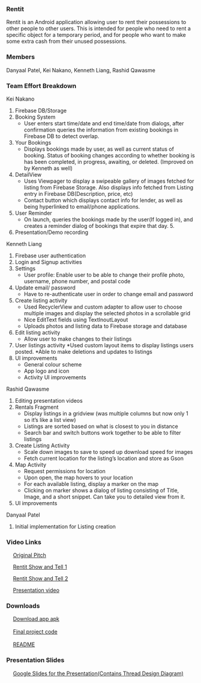 ### Rentit

Rentit is an Android application allowing user to rent their possessions to other people to other users. This is intended for people who need to rent a specific object for a temporary period, and for people who want to make some extra cash from their unused possessions. 

### Members

Danyaal Patel, Kei Nakano, Kenneth Liang, Rashid Qawasme

### Team Effort Breakdown 

Kei Nakano
1. Firebase DB/Storage
2. Booking System
   * User enters start time/date and end time/date from dialogs, after confirmation queries the information from existing bookings in Firebase DB to detect overlap. 
3. Your Bookings
   * Displays bookings made by user, as well as current status of booking. Status of booking changes according to whether booking is has been completed, in progress, awaiting, or deleted. (Improved on by Kenneth as well) 
4. DetailView
   * Uses Viewpager to display a swipeable gallery of images fetched for listing from Firebase Storage. Also displays info fetched from Listing entry in Firebase DB(Description, price, etc) 
   * Contact button which displays contact info for lender, as well as being hyperlinked to email/phone applications. 
4. User Reminder
   * On launch, queries the bookings made by the user(If logged in), and creates a reminder dialog of bookings that expire that day. 5. 
5. Presentation/Demo recording

Kenneth Liang 
1. Firebase user authentication
2. Login and Signup activities
3. Settings
   * User profile: Enable user to be able to change their profile photo, username, phone number, and postal code
4. Update email/ password
   * Have to re-authenticate user in order to change email and password
5. Create listing activity
   * Used RecyclerView and custom adapter to allow user to choose multiple images and display the selected photos in a scrollable grid
   * Nice EditText fields using TextInoutLayout
   * Uploads photos and listing data to Firebase storage and database
6. Edit listing activity
   * Allow user to make changes to their listings
7. User listings activity
   *Used custom layout items to display listings users posted. 
   *Able to make deletions and updates to listings
8. UI improvements
   * General colour scheme
   * App logo and icon
   * Activity UI improvements

Rashid Qawasme
1. Editing presentation videos
2. Rentals Fragment
   * Display listings in a gridview (was multiple columns but now only 1 so it’s like a list view)
   * Listings are sorted based on what is closest to you in distance
   * Search bar and switch buttons work together to be able to filter listings 
3. Create Listing Activity
   * Scale down images to save to speed up download speed for images
   * Fetch current location for the listing’s location and store as Gson
4. Map Activity
   * Request permissions for location
   * Upon open, the map hovers to your location
   * For each available listing, display a marker on the map
   * Clicking on marker shows a dialog of listing consisting of Title, Image, and a short snippet. Can take you to detailed view from it.
5. UI improvements

Danyaal Patel 
1. Initial implementation for Listing creation 


### Video Links

<!---(Replace the link here with the Youtube link)-->
&emsp; [Original Pitch](https://youtu.be/DCBdJQeRkQI)

&emsp; [Rentit Show and Tell 1](https://youtu.be/qP5KhkwnlbM)

&emsp; [Rentit Show and Tell 2](https://youtu.be/ohoBv5kA1M8)

&emsp; [Presentation video](https://youtu.be/4z5gA4ksUIs)
### Downloads
&emsp; <a href="Rentit.apk">Download app apk</a>
<br>
<br>
&emsp; <a href="Rentit.zip">Final project code</a>
<br>
<br>
&emsp; <a href="README.txt.txt">README</a>

### Presentation Slides
&emsp; [Google Slides for the Presentation(Contains Thread Design Diagram)](https://docs.google.com/presentation/d/1FyLT6M-YFi7-Ah8WX57Eu5Mss1mOFEHc3xnOYGeZJ98/edit?usp=sharing)
